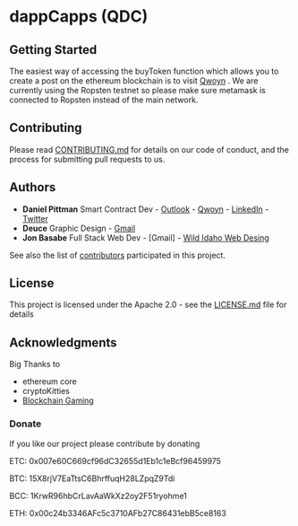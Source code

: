 # dappCapps (QDC)


## Getting Started

The easiest way of accessing the buyToken function which allows you to create a post on the ethereum blockchain is to visit
[Qwoyn](https://qwoyn.io/CryptoCaps) . We are currently using the Ropsten testnet so please make sure metamask is connected to
Ropsten instead of the main network.

## Contributing

Please read [CONTRIBUTING.md](https://github.com/Qwoyn/Document/contributing.md) for details on our code of conduct, and the process for submitting pull requests to us.

## Authors

* **Daniel Pittman**	Smart Contract Dev	- [Outlook](daniel.pittman@qwoyn.com) - [Qwoyn](https://www.qwoyn.io) - [LinkedIn](https://www.linkedin.com/in/mrpittman1/) - [Twitter](https://www.twitter.com/Qwoyn)
* **Deuce**				Graphic Design	- [Gmail](pkepshire@gmail.com)
* **Jon Basabe**        Full Stack Web Dev - [Gmail] - [Wild Idaho Web Desing](https://wildidahowebdesign.com)

See also the list of [contributors](https://github.com/Qwoyn/CryptoCaps/contributors ) participated in this project.

## License

This project is licensed under the Apache 2.0 - see the [LICENSE.md](LICENSE.md) file for details

## Acknowledgments

  Big Thanks to 
* ethereum core
* cryptoKitties
* [Blockchain Gaming](https://blockchaingaming.com) 

### Donate

If you like our project please contribute by donating 

ETC: 0x007e60C669cf96dC32655d1Eb1c1eBcf96459975

BTC: 15X8rjV7EaTtsC6BhrffuqH28LZpqZ9Tdi

BCC: 1KrwR96hbCrLavAaWkXz2oy2F51ryohme1

ETH: 0x00c24b3346AFc5c3710AFb27C86431ebB5ce8163